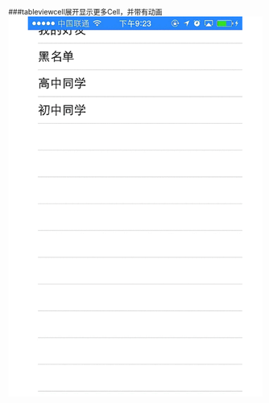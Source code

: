 ###tableviewcell展开显示更多Cell，并带有动画   
![](https://github.com/lazyyang/ExpansionTableView/blob/master/demo.gif)
